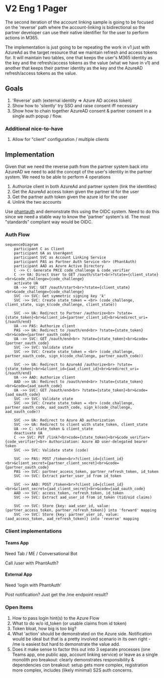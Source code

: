 # V2 Eng 1 Pager
The second iteration of the account linking sample is going to be focused on the 'reverse' path where the account-linking is bidirectional so the partner developer can
use their native identifier for the user to perform actions in M365. 

The implementation is just going to be repeating the work in v1 just with AzureAd as the target resource that we maintain refresh and access tokens for. It will maintain two tables,
one that keeps the user's M365 identity as the key and the refresh/access tokens as the value (what we have in v1) and another that keeps their partner identity as the key and the AzureAD refresh/access tokens as the value. 

## Goals
1. 'Reverse' path (external identity => Azure AD access token)
2. Show how to 'silently' try SSO and raise consent iff necessary
3. Show how to chain together AzureAD consent & partner consent in a single auth popup / flow.

### Additional nice-to-have
1. Allow for "client" configuration / multiple clients

## Implementation
Given that we need the reverse path from the partner system back into AzureAD we need to add the concept of the user's identity in the partner system. We need to be able to perform 4 operations

1. Authorize client in both AzureAd and partner system (link the identities)
2. Get the AzureAd access token given the partner id for the user
3. Get the partner auth token given the azure id for the user
4. Unlink the two accounts

Use [phantauth](phantauth.net/doc/) and demonstrate this using the OIDC system. Need to do this since we need a stable way to know the 
'partner' system's id. The most "standards" compliant way would be OIDC.

### Auth Flow

```mermaid
sequenceDiagram
    participant C as Client
    participant UA as UserAgent
    participant SVC as Account Linking Service
    participant PAS as Partner Auth Service <br> (PhantAuth)
    participant AAD as Azure Active Directory
    C ->> C: Generate PKCE code_challenge & code_verifier
    C ->> UA: Direct User to GET /oauth/start<br>?state={client_state}<br>&code_challenge={code_challenge}
    activate UA
    UA ->> SVC: GET /oauth/start<br>?state={client_state}<br>&code_challenge={code_challenge}
    SVC ->> SVC: Get symmetric signing key 'k'
    SVC ->> SVC: Create state_token = <br> (code_challenge, client_state, sign_k(code_challenge, client_state))

    SVC ->> UA: Redirect to Partner /authorize<br> ?state={state_token}<br>&client_id={partner_client_id}<br>&redirect_uri={/oauth/end}
    UA ->> PAS: Authorize client
    PAS ->> UA: Redirect to /oauth/end<br> ?state={state_token}<br>&code={partner_oauth_code}
    UA ->> SVC: GET /oauth/end<br> ?state={state_token}<br>&code={partner_oauth_code}
    SVC ->> SVC: Validate state
    SVC ->> SVC: Create state_token = <br> (code_challenge, partner_oauth_code, sign_k(code_challenge, partner_oauth_code))

    SVC ->> UA: Redirect to AzureAd /authorize<br> ?state={state_token}<br>&client_id={aad_client_id}<br>&redirect_uri={/oauth/end}
    UA ->> AAD: Authorize client
    AAD ->> UA: Redirect to /oauth/end<br> ?state={state_token}<br>&code={aad_oauth_code}
    UA ->> SVC: GET /oauth/end<br> ?state={state_token}<br>&code={aad_oauth_code}
    SVC ->> SVC: Validate state
    SVC ->> SVC: Create state_token = <br> (code_challenge, partner_oauth_code, aad_oauth_code, sign_k(code_challenge, aad_oauth_code))

    SVC ->> UA: Redirect to Azure AD authorization
    SVC ->> UA: Redirect to client with state_token, client_state
    UA ->> C: state_token & client_state
    deactivate UA
    C ->> SVC: PUT /link?<br>code={state_token}<br>&code_verifier={code_verifier}<br> Authorization: Azure AD user-delegated bearer token
    SVC ->> SVC: Validate state (code)

    SVC ->> PAS: POST /token<br>?client_id={client_id}<br>&client_secret={partner_client_secret}<br>&code={partner_oauth_code}
    PAS ->> SVC: partner_access_token, partner_refresh_token, id_token
    SVC ->> SVC: Extract parter_user_id from id_token

    SVC ->> AAD: POST /token<br>?client_id={client_id}<br>&client_secret={aad_client_secret}<br>&code={aad_oauth_code}
    AAD ->> SVC: access_token, refresh_token, id_token
    SVC ->> SVC: Extract aad_user_id from id_token (tid/oid claims)

    SVC ->> SVC: Store {key: aad_user_id, value: (partner_access_token, partner_refresh_token)} into 'forward' mapping
    SVC ->> SVC: Store {key: partner_user_id, value: (aad_access_token, aad_refresh_token)} into 'reverse' mapping
```

### Client implementations
#### Teams App
Need Tab / ME / Conversational Bot

Call /user with PhantAuth? 

#### External App
Need 'login with PhantAuth'

Post notification? Just get the /me endpoint result?

### Open Items
1. How to pass login hint(s) to the Azure Flow
2. What to do w/o id_token (or usable claims from id token)
3. Token bloat, how big is too big? 
4. What 'action' should be demonstrated on the Azure side. Notification would be ideal but that is a pretty involved scenario in its own right - /me is easiest but hard to demonstrate the value add.
5. Does it make sense to factor this out into 3 separate processes (one Teams app, one public app, account linking service) or leave as a single monolith
    pro breakout: clearly demonstrates responsibility & dependencies
    con breakout: setup gets more complex, registration more complex, includes (likely minimal) S2S auth concerns.


